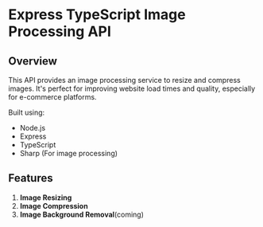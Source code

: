 # Express TypeScript Image Processing API

## Overview

This API provides an image processing service to resize and compress images. It's perfect for improving website load times and quality, especially for e-commerce platforms.

Built using:
- Node.js
- Express
- TypeScript
- Sharp (For image processing)

## Features

1. **Image Resizing**
2. **Image Compression**
3. **Image Background Removal**(coming)